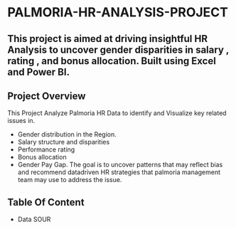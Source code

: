 # PALMORIA-HR-ANALYSIS-PROJECT
This project is aimed at driving insightful HR  Analysis to uncover gender disparities in salary , rating , and bonus allocation. Built using Excel and Power BI. 
-------------------------------------------------------------------------------------------------------------------------------
## Project Overview
This Project Analyze Palmoria HR Data to identify and Visualize key related issues in.
   - Gender distribution in the Region.
   - Salary structure and disparities
   - Performance rating
   - Bonus allocation
   - Gender Pay Gap.
The goal is to uncover patterns that may reflect bias and recommend datadriven HR strategies that palmoria management team may use to address the issue.

## Table Of Content
  - Data SOUR


